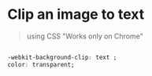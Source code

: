 # Clip an image to text
> using CSS "Works only on Chrome"

```css

-webkit-background-clip: text ;
color: transparent;

```
